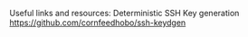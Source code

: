 Useful links and resources:
Deterministic SSH Key generation https://github.com/cornfeedhobo/ssh-keydgen
